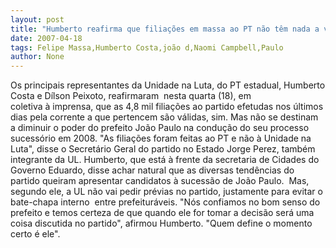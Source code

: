 ```yaml
---
layout: post
title: "Humberto reafirma que filiações em massa ao PT não têm nada a ver com a sucessão de João Paulo"
date: 2007-04-18
tags: Felipe Massa,Humberto Costa,joão d,Naomi Campbell,Paulo
author: None
---
```

Os principais representantes da Unidade na Luta, do PT estadual, Humberto Costa e Dílson Peixoto, reafirmaram&nbsp; nesta quarta (18), em coletiva&nbsp;à&nbsp;imprensa, que as 4,8 mil filiações&nbsp;ao partido efetudas nos últimos dias&nbsp;pela corrente a que pertencem são válidas, sim. Mas&nbsp;não se destinam a diminuir o poder do prefeito João Paulo na condução do&nbsp;seu processo sucessório em 2008.
\"As filiações foram feitas ao PT e não à Unidade na Luta\", disse o Secretário Geral do&nbsp;partido no&nbsp;Estado Jorge Perez, também integrante da UL.
Humberto, que&nbsp;está à frente da&nbsp;secretaria de Cidades do Governo Eduardo, disse achar natural que as diversas tendências do partido queiram apresentar candidatos à sucessão de João Paulo.&nbsp; 
Mas, segundo ele,&nbsp;a UL não vai pedir prévias no partido, justamente para evitar o bate-chapa interno&nbsp; entre prefeituráveis. 
\"Nós confiamos no bom senso do prefeito e temos certeza de que quando ele for tomar a decisão será uma coisa discutida no partido\", afirmou Humberto. \"Quem define o momento certo é ele\".&nbsp; 
